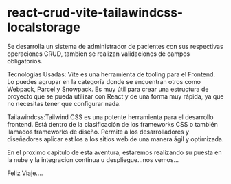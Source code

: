 # react-crud-vite-tailawindcss-localstorage

Se desarrolla un sistema de administrador de pacientes con sus respectivas operaciones CRUD, tambien se realizan validaciones de campos obligatorios.

Tecnologias Usadas: Vite es una herramienta de tooling para el Frontend. Lo puedes agrupar en la categoría donde se encuentran otros como Webpack, Parcel y Snowpack. Es muy útil para crear una estructura de proyecto que se pueda utilizar con React y de una forma muy rápida, ya que no necesitas tener que configurar nada.

Tailawindcss:Tailwind CSS es una potente herramienta para el desarrollo frontend. Está dentro de la clasificación de los frameworks CSS o también llamados frameworks de diseño. Permite a los desarrolladores y diseñadores aplicar estilos a los sitios web de una manera ágil y optimizada.

En el proximo capitulo de esta aventura, estaremos realizando su puesta en la nube y la integracion continua u despliegue...nos vemos...

Feliz Viaje....


